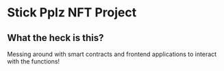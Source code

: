 # Stick Pplz NFT Project

## What the heck is this?

Messing around with smart contracts and frontend applications to interact with the functions!
